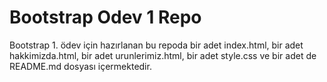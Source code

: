 # Bootstrap Odev 1 Repo

Bootstrap 1. ödev için hazırlanan bu repoda bir adet index.html, bir adet hakkimizda.html, bir adet urunlerimiz.html, bir adet style.css ve bir adet de README.md dosyası içermektedir.